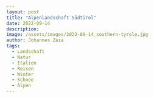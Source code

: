```yaml
---
layout: post
title: "Alpenlandschaft Südtirol"
date: 2022-09-14
description: 
image: /assets/images/2022-09-14_southern-tyrole.jpg
author: Johannes Zaia
tags: 
  - Landschaft
  - Natur
  - Italien
  - Reisen
  - Winter
  - Schnee
  - Alpen
---
```

